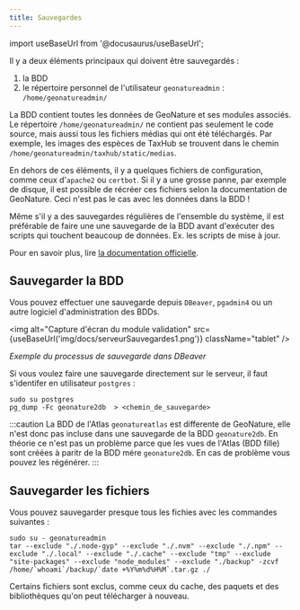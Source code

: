 ```yaml
---
title: Sauvegardes
---
```

import useBaseUrl from '@docusaurus/useBaseUrl';

Il y a deux éléments principaux qui doivent être sauvegardés :
1. la BDD
2. le répertoire personnel de l'utilisateur `geonatureadmin` : `/home/geonatureadmin/`

La BDD contient toutes les données de GeoNature et ses modules associés. Le répertoire `/home/geonatureadmin/` ne contient pas seulement le code source, mais aussi tous les fichiers médias qui ont été téléchargés. Par exemple, les images des espèces de TaxHub se trouvent dans le chemin `/home/geonatureadmin/taxhub/static/medias`.

En dehors de ces éléments, il y a quelques fichiers de configuration, comme ceux d'`apache2` ou `certbot`. Si il y a une grosse panne, par exemple de disque, il est possible de récréer ces fichiers selon la documentation de GeoNature. Ceci n'est pas le cas avec les données dans la BDD !

Même s'il y a des sauvegardes régulières de l'ensemble du système, il est préférable de faire une une sauvegarde de la BDD avant d'exécuter des scripts qui touchent beaucoup de données. Ex. les scripts de mise à jour.

Pour en savoir plus, lire [la documentation officielle](http://docs.geonature.fr/admin-manual.html#sauvegarde-et-restauration).

## Sauvegarder la BDD

Vous pouvez effectuer une sauvegarde depuis `DBeaver`, `pgadmin4` ou un autre logiciel d'administration des BDDs.

<img alt="Capture d'écran du module validation" src={useBaseUrl('img/docs/serveurSauvegardes1.png')} className="tablet" />

*Exemple du processus de sauvegarde dans DBeaver*

Si vous voulez faire une sauvegarde directement sur le serveur, il faut s'identifer en utilisateur `postgres` :

```
sudo su postgres
pg_dump -Fc geonature2db  > <chemin_de_sauvegarde>
```

:::caution
La BDD de l'Atlas `geonatureatlas` est differente de GeoNature, elle n'est donc pas incluse dans une sauvegarde de la BDD `geonature2db`. En théorie ce n'est pas un problème parce que les vues de l'Atlas (BDD fille) sont créées à paritr de la BDD mére `geonature2db`. En cas de problème vous pouvez les régénérer.
:::

## Sauvegarder les fichiers

Vous pouvez sauvegarder presque tous les fichies avec les commandes suivantes :

```
sudo su - geonatureadmin
tar --exclude "./.node-gyp" --exclude "./.nvm" --exclude "./.npm" --exclude "./.local" --exclude "./.cache" --exclude "tmp" --exclude "site-packages" --exclude "node_modules" --exclude "./backup" -zcvf /home/`whoami`/backup/`date +%Y%m%d%H%M`.tar.gz ./
```

Certains fichiers sont exclus, comme ceux du cache, des paquets et des bibliothèques qu'on peut télécharger à nouveau.
